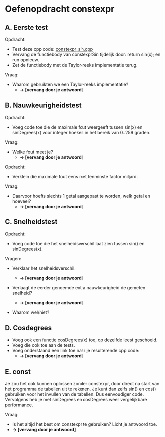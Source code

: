 # Oefenopdracht constexpr

## A. Eerste test
Opdracht:
- Test deze cpp code: [constexpr_sin.cpp](constexpr_sin.cpp)
- Vervang de functiebody van constexprSin tijdelijk door: return sin(x); en run opnieuw.
- Zet de functiebody met de Taylor-reeks implementatie terug. 

Vraag:
- Waarom gebruikten we een Taylor-reeks implementatie?
  - **-> [vervang door je antwoord]**

## B. Nauwkeurigheidstest
Opdracht:
- Voeg code toe die de maximale fout weergeeft tussen sin(x) en sinDegrees(x) voor integer hoeken in het bereik van 0..259 graden.

Vraag:
- Welke fout meet je? 
  - **-> [vervang door je antwoord]**

Opdracht:
- Verklein die maximale fout eens met tenminste factor miljard. 

Vraag:
- Daarvoor hoefts slechts 1 getal aangepast te worden, welk getal en hoeveel?
  - **-> [vervang door je antwoord]**

## C. Snelheidstest
Opdracht:
- Voeg code toe die het snelheidsverschil laat zien tussen sin() en sinDegrees(x).

Vragen:
- Verklaar het snelheidsverschil.
  - **-> [vervang door je antwoord]**

- Verlaagt de eerder genoemde extra nauwkeurigheid de gemeten snelheid?
  - **-> [vervang door je antwoord]**
- Waarom wel/niet?

## D. Cosdegrees
- Voeg ook een functie cosDegrees(x) toe, op dezelfde leest geschoeid.
- Voeg die ook toe aan de tests.
- Voeg onderstaand een link toe naar je resulterende cpp code:
  - **-> [vervang door je antwoord]**

## E. const
Je zou het ook kunnen oplossen zonder constexpr, door direct na start van het programma de tabellen uit te rekenen. Je kunt dan zelfs sin() en cos() gebruiken voor het invullen van de tabellen. Dus eenvoudiger code. Vervolgens heb je met sinDegrees en cosDegrees weer vergelijkbare performance. 

Vraag:
- Is het altijd het best om constexpr te gebruiken? Licht je antwoord toe. 
- **-> [vervang door je antwoord]**